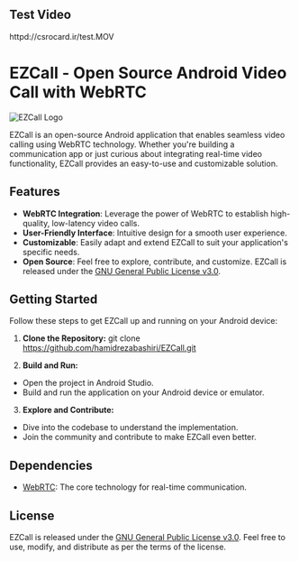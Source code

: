 ## Test Video
httpd://csrocard.ir/test.MOV

# EZCall - Open Source Android Video Call with WebRTC
![EZCall Logo](link_to_logo.png)

EZCall is an open-source Android application that enables seamless video calling using WebRTC technology. Whether you're building a communication app or just curious about integrating real-time video functionality, EZCall provides an easy-to-use and customizable solution.

## Features

- **WebRTC Integration**: Leverage the power of WebRTC to establish high-quality, low-latency video calls.
- **User-Friendly Interface**: Intuitive design for a smooth user experience.
- **Customizable**: Easily adapt and extend EZCall to suit your application's specific needs.
- **Open Source**: Feel free to explore, contribute, and customize. EZCall is released under the [GNU General Public License v3.0](link_to_license).

## Getting Started

Follow these steps to get EZCall up and running on your Android device:

1. **Clone the Repository:**
git clone https://github.com/hamidrezabashiri/EZCall.git

2. **Build and Run:**
- Open the project in Android Studio.
- Build and run the application on your Android device or emulator.

3. **Explore and Contribute:**
- Dive into the codebase to understand the implementation.
- Join the community and contribute to make EZCall even better.

## Dependencies

- [WebRTC](link_to_webrtc): The core technology for real-time communication.


## License

EZCall is released under the [GNU General Public License v3.0](link_to_license). Feel free to use, modify, and distribute as per the terms of the license.

